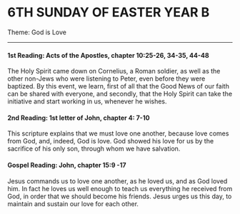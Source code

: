 # 6TH SUNDAY OF EASTER YEAR B
Theme: God is Love

---

#### 1st Reading: Acts of the Apostles, chapter 10:25-26, 34-35, 44-48

The Holy Spirit came down on Cornelius, a Roman soldier, as well as the other non-Jews who were listening to Peter, even before they were baptized. By this event, we learn, first of all that the Good News of our faith can be shared with everyone, and secondly, that the Holy Spirit can take the initiative and start working in us, whenever he wishes.

#### 2nd Reading: 1st letter of John, chapter 4: 7-10

This scripture explains that we must love one another, because love comes from God, and, indeed, God is love. God showed his love for us by the sacrifice of his only son, through whom we have salvation.

#### Gospel Reading: John, chapter 15:9 -17

Jesus commands us to love one another, as he loved us, and as God loved him. In fact he loves us well enough to teach us everything he received from God, in order that we should become his friends. Jesus urges us this day, to maintain and sustain our love for each other.